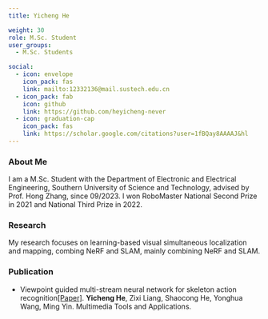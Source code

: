 ```yaml
---
title: Yicheng He

weight: 30
role: M.Sc. Student
user_groups:
  - M.Sc. Students

social:
  - icon: envelope 
    icon_pack: fas
    link: mailto:12332136@mail.sustech.edu.cn
  - icon_pack: fab
    icon: github
    link: https://github.com/heyicheng-never
  - icon: graduation-cap 
    icon_pack: fas
    link: https://scholar.google.com/citations?user=1fBQay8AAAAJ&hl
---
```

### About Me
I am a M.Sc. Student with the Department of Electronic and Electrical Engineering, Southern University of Science and Technology, advised by Prof. Hong Zhang, since 09/2023. I won RoboMaster National Second Prize in 2021 and National Third Prize in 2022.

 

### Research

My research focuses on learning-based visual simultaneous localization and mapping, combing NeRF and SLAM, mainly combining NeRF and SLAM.



### Publication

- Viewpoint guided multi-stream neural network for skeleton action recognition[[Paper]](https://link.springer.com/article/10.1007/s11042-023-15676-4). **Yicheng He**, Zixi Liang, Shaocong He, Yonghua Wang, Ming Yin. Multimedia Tools and Applications.



 

